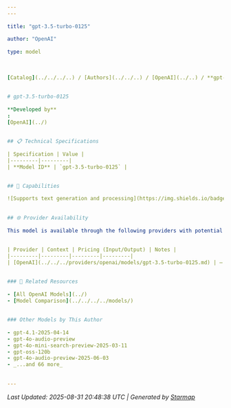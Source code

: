 ```yaml
---
---
  
title: "gpt-3.5-turbo-0125"
  
author: "OpenAI"
  
type: model
  
  
  
[Catalog](../../../..) / [Authors](../../..) / [OpenAI](../..) / **gpt-3.5-turbo-0125**
  
  
# gpt-3.5-turbo-0125
  
**Developed by**
: 
[OpenAI](../)
  
  
## 📋 Technical Specifications
  
| Specification | Value |
|---------|---------|
| **Model ID** | `gpt-3.5-turbo-0125` |

  
## 🎯 Capabilities
  
![Supports text generation and processing](https://img.shields.io/badge/text-✓-blue) ![Supported input modalities](https://img.shields.io/badge/input-text-teal) ![Supported output modalities](https://img.shields.io/badge/output-text-cyan) ![Accepts tool definitions in requests](https://img.shields.io/badge/tools-✓-yellow) ![Supports tool choice strategies (auto/none/required)](https://img.shields.io/badge/tool__choice-✓-yellow) ![Temperature sampling control](https://img.shields.io/badge/temperature-core-red) ![Nucleus sampling (top-p)](https://img.shields.io/badge/top__p-core-red) ![Maximum token limit](https://img.shields.io/badge/max__tokens-core-blue) ![Stop sequences](https://img.shields.io/badge/stop-core-blue) ![Frequency penalty](https://img.shields.io/badge/frequency__penalty-core-purple) ![Presence penalty](https://img.shields.io/badge/presence__penalty-core-purple) ![Log probabilities](https://img.shields.io/badge/logprobs-core-teal) ![Alternative response formats](https://img.shields.io/badge/format__response-✓-cyan) ![JSON schema validation](https://img.shields.io/badge/structured__outputs-✓-cyan) ![Response streaming](https://img.shields.io/badge/streaming-✓-cyan)
  
  
## 🌐 Provider Availability
  
This model is available through the following providers with potential variations:
  
  
| Provider | Context | Pricing (Input/Output) | Notes |
|---------|---------|---------|---------|
| [OpenAI](../../../providers/openai/models/gpt-3.5-turbo-0125.md) | — | — |  |

  
### 🔗 Related Resources
  
- [All OpenAI Models](../)
- [Model Comparison](../../../../models/)
  
  
### Other Models by This Author
  
- gpt-4.1-2025-04-14
- gpt-4o-audio-preview
- gpt-4o-mini-search-preview-2025-03-11
- gpt-oss-120b
- gpt-4o-audio-preview-2025-06-03
- _...and 66 more_
  
  
---
```

*Last Updated: 2025-08-31 20:48:38 UTC | Generated by [Starmap](https://github.com/agentstation/starmap)*